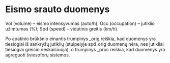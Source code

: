 # Eismo srauto duomenys

Vol (volume) – eismo intensyvumas (auto/h);
Occ (occupation) – jutiklio užimtumas (%);
Spd (speed) – vidutinis greitis (km/h).

Po apatinio brūkšnio einantis trumpinys _orig reiškia, kad duomenys yra tiesiogiai iš sankryžų jutiklių (stulpelyje spd_orig duomenų nėra, nes jutikliai tiesiogiai greičio neskaičiuoja), o trumpinys _proc reiškia, kad duomenys yra agreguoti šviesoforų sistemos.
